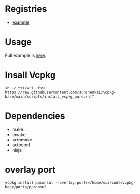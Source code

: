 # Registries
- [example](https://github.com/northwindtraders/vcpkg-registry)

# Usage
Full example is [here](https://github.com/sunzhenkai/vcpkg-base-example).

# Insall Vcpkg
```shell
sh -c "$(curl -fsSL https://raw.githubusercontent.com/sunzhenkai/vcpkg-base/main/scripts/install_vcpkg_pure.sh)"
```

# Dependencies
- make
- cmake
- automake
- autoconf
- ninja

# overlay port
```shell
vcpkg install ppconsul --overlay-ports=/home/wii/code/vcpkg-base/ports/ppconsul
```